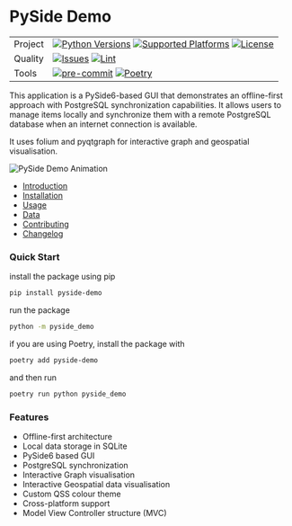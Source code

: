 # PySide Demo

|   |   |
|---|---|
|Project|[![Python Versions](https://img.shields.io/badge/Python-3.9%20%7C%203.10%20%7C%203.11%20%7C%203.12-blue?logo=python&logoColor=white)](https://www.python.org/) [![Supported Platforms](https://img.shields.io/badge/Platform-Windows%20%7C%20macOS%20%7C%20Linux-blue)](https://github.com/deltodon/pyside-demo) [![License](https://img.shields.io/github/license/deltodon/pyside-demo)](LICENSE) |
|Quality| [![Issues](https://img.shields.io/github/issues/deltodon/pyside-demo)](https://github.com/deltodon/pyside-demo/issues) [![Lint](https://img.shields.io/badge/Lint-black%20%7C%20isort%20%7C%20flake8%20%7C%20mypy%20%7C%20pymarkdown-blue)](https://github.com/deltodon/pyside-demo/blob/main/.pre-commit-config.yaml) |
| Tools | [![pre-commit](https://img.shields.io/badge/pre--commit-enabled-brightgreen?logo=pre-commit)](https://pre-commit.com/) [![Poetry](https://img.shields.io/endpoint?url=https://python-poetry.org/badge/v0.json)](https://python-poetry.org/) |

This application is a PySide6-based GUI that demonstrates an offline-first approach with PostgreSQL synchronization capabilities.
It allows users to manage items locally and synchronize them with a remote PostgreSQL database when an internet connection is available.

It uses folium and pyqtgraph for interactive graph and geospatial visualisation.

![PySide Demo Animation](https://raw.githubusercontent.com/deltodon/pyside-demo/main/docs/images/pyside-demo-anim.gif)

* [Introduction](https://deltodon.github.io/pyside-demo/introduction.html)
* [Installation](https://deltodon.github.io/pyside-demo/installation.html)
* [Usage](https://deltodon.github.io/pyside-demo/usage.html)
* [Data](https://deltodon.github.io/pyside-demo/data.html)
* [Contributing](https://deltodon.github.io/pyside-demo/contributing.html)
* [Changelog](https://deltodon.github.io/pyside-demo/changelog.html)

### Quick Start

install the package using pip

```bash
pip install pyside-demo
```

run the package

```bash
python -m pyside_demo
```

if you are using Poetry, install the package  with

```bash
poetry add pyside-demo
```

and then run

```bash
poetry run python pyside_demo
```

### Features

* Offline-first architecture
* Local data storage in SQLite
* PySide6 based GUI
* PostgreSQL synchronization
* Interactive Graph visualisation
* Interactive Geospatial data visualisation
* Custom QSS colour theme
* Cross-platform support
* Model View Controller structure (MVC)

